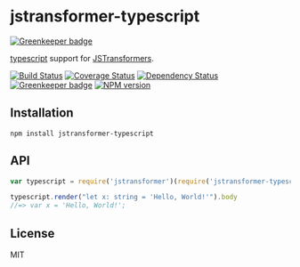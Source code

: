# jstransformer-typescript

[![Greenkeeper badge](https://badges.greenkeeper.io/jstransformers/jstransformer-typescript.svg)](https://greenkeeper.io/)

[typescript](http://example.com) support for [JSTransformers](http://github.com/jstransformers).

[![Build Status](https://img.shields.io/travis/jstransformers/jstransformer-typescript/master.svg)](https://travis-ci.org/jstransformers/jstransformer-typescript)
[![Coverage Status](https://img.shields.io/codecov/c/github/jstransformers/jstransformer-typescript/master.svg)](https://codecov.io/gh/jstransformers/jstransformer-typescript)
[![Dependency Status](https://img.shields.io/david/jstransformers/jstransformer-typescript/master.svg)](http://david-dm.org/jstransformers/jstransformer-typescript)
[![Greenkeeper badge](https://badges.greenkeeper.io/jstransformers/jstransformer-typescript.svg)](https://greenkeeper.io/)
[![NPM version](https://img.shields.io/npm/v/jstransformer-typescript.svg)](https://www.npmjs.org/package/jstransformer-typescript)

## Installation

    npm install jstransformer-typescript

## API

```js
var typescript = require('jstransformer')(require('jstransformer-typescript'))

typescript.render("let x: string = 'Hello, World!'").body
//=> var x = 'Hello, World!';
```

## License

MIT
